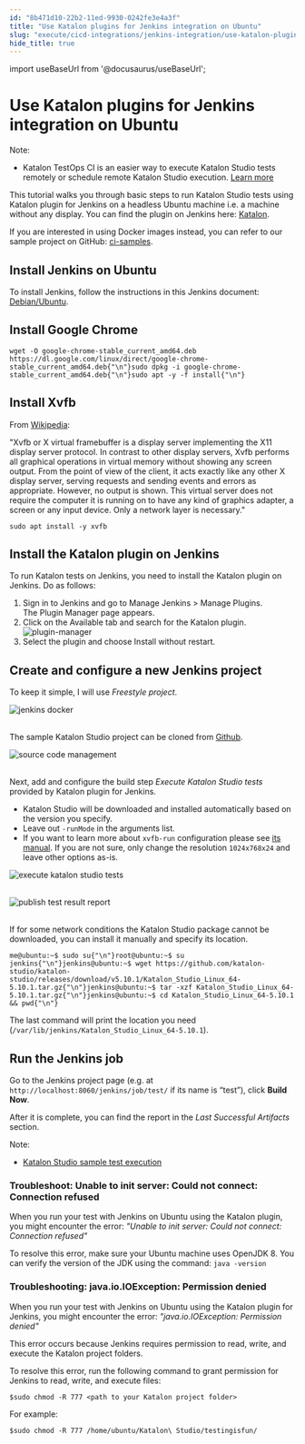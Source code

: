 ```yaml
---
id: "8b471d10-22b2-11ed-9930-0242fe3e4a3f"
title: "Use Katalon plugins for Jenkins integration on Ubuntu"
slug: "execute/cicd-integrations/jenkins-integration/use-katalon-plugins-for-jenkins-integration/use-katalon-plugins-for-jenkins-integration-on-ubuntu"
hide_title: true
---
```

import useBaseUrl from '@docusaurus/useBaseUrl';


# <a id="id" class="anchor_top_offset"/><a id="ariaid-title1" class="anchor_top_offset"/>Use Katalon plugins for Jenkins integration on Ubuntu

<div xmlns="http://www.w3.org/1999/xhtml" className="note note note_note"><span className="note__title">Note:</span> <ul className="ul"><li className="li"><p className="p">Katalon TestOps CI is an easier way to execute Katalon Studio tests remotely or schedule remote Katalon Studio execution. <a className="xref" href="/docs/execute/schedule-test-execution/schedule-test-runs-in-testops">Learn more</a> </p></li></ul></div>
<p xmlns="http://www.w3.org/1999/xhtml" className="p">This tutorial walks you through basic steps to run Katalon Studio tests using Katalon plugin for Jenkins on a headless Ubuntu machine i.e. a machine without any display. You can find the plugin on Jenkins here: <a className="xref j-external-link" href="https://plugins.jenkins.io/katalon" target="_blank">Katalon</a>.</p> 
<p xmlns="http://www.w3.org/1999/xhtml" className="p">If you are interested in using Docker images instead, you can refer to our sample project on GitHub: <a className="xref j-external-link" href="https://github.com/katalon-studio-samples/ci-samples" target="_blank">ci-samples</a>.</p> 

## <a id="id_1" class="anchor_top_offset"/>Install Jenkins on Ubuntu

<p xmlns="http://www.w3.org/1999/xhtml" className="p">To install Jenkins, follow the instructions in this Jenkins document: <a className="xref j-external-link" href="https://jenkins.io/doc/book/installing/#debianubuntu" target="_blank">Debian/Ubuntu</a>.</p> 
    

## <a id="id_2" class="anchor_top_offset"/>Install Google Chrome

    
              
<pre xmlns="http://www.w3.org/1999/xhtml" className="pre codeblock"><code>wget -O google-chrome-stable_current_amd64.deb https://dl.google.com/linux/direct/google-chrome-stable_current_amd64.deb{"\n"}sudo dpkg -i google-chrome-stable_current_amd64.deb{"\n"}sudo apt -y -f install{"\n"}</code></pre> 
          
  
    

## <a id="id_3" class="anchor_top_offset"/>Install Xvfb

    
      
<p xmlns="http://www.w3.org/1999/xhtml" className="p">From <a className="xref j-external-link" href="https://en.wikipedia.org/wiki/Xvfb" target="_blank">Wikipedia</a>:</p> 
      
<p xmlns="http://www.w3.org/1999/xhtml" className="p">"Xvfb or X virtual framebuffer is a display server implementing   the X11 display server protocol. In contrast to other display   servers, Xvfb performs all graphical operations in virtual memory   without showing any screen output. From the point of view of the   client, it acts exactly like any other X display server, serving   requests and sending events and errors as appropriate. However, no   output is shown. This virtual server does not require the computer   it is running on to have any kind of graphics adapter, a screen or   any input device. Only a network layer is necessary."</p> 
      
<p xmlns="http://www.w3.org/1999/xhtml" className="p">   <code className="ph codeph">sudo apt install -y xvfb</code> </p> 
    
  

## <a id="task-3099" class="anchor_top_offset"/>Install the Katalon plugin on Jenkins

<section xmlns="http://www.w3.org/1999/xhtml" className="section context">To run Katalon tests on Jenkins, you need to install the Katalon plugin on Jenkins. Do as follows:</section> 
<ol xmlns="http://www.w3.org/1999/xhtml" className="ol steps"><li className="li step stepexpand"><span className="ph cmd">Sign in to Jenkins and go to <span className="ph uicontrol">Manage Jenkins</span> &gt;   <span className="ph uicontrol">Manage Plugins</span>. </span><div className="itemgroup stepresult">The <span className="ph uicontrol">Plugin Manager</span> page appears.</div></li><li className="li step stepexpand"><span className="ph cmd">Click on the <span className="ph uicontrol">Available</span> tab and search for the Katalon plugin.</span><div className="itemgroup info"><img className="image" width={850} src={useBaseUrl("/c1d37300-6af7-11ed-a602-0242cfbc79b5.png")} alt="plugin-manager" /></div></li><li className="li step stepexpand"><span className="ph cmd">Select the plugin and choose  <span className="ph uicontrol">Install without restart</span>.</span></li></ol> 

## <a id="id_5" class="anchor_top_offset"/>Create and configure a new Jenkins project

<p xmlns="http://www.w3.org/1999/xhtml" className="p">To keep it simple, I will use <em className="ph i">Freestyle project</em>.</p> 
<p xmlns="http://www.w3.org/1999/xhtml" className="p"> <img className="image" src={useBaseUrl("https://raw.githubusercontent.com/katalon-studio/docs-images/master/katalon-studio/docs/jenkins-docker/new-item.png")} alt="jenkins docker" /><br /><br /> </p> 
<p xmlns="http://www.w3.org/1999/xhtml" className="p">The sample Katalon Studio project can be cloned from <a className="xref j-external-link" href="https://github.com/katalon-studio-samples/ci-samples" target="_blank">Github</a>.</p> 
<p xmlns="http://www.w3.org/1999/xhtml" className="p"> <img className="image" src={useBaseUrl("https://github.com/katalon-studio/docs-images/raw/master/katalon-studio/docs/jenkins-plugin-ubuntu/Picture3.png")} alt="source code management" /><br /><br /> </p> 
<p xmlns="http://www.w3.org/1999/xhtml" className="p">Next, add and configure the build step <em className="ph i">Execute Katalon Studio tests</em> provided by Katalon plugin for Jenkins.</p> 
<ul xmlns="http://www.w3.org/1999/xhtml" className="ul"><li className="li">Katalon Studio will be downloaded and installed automatically based on the version you specify.</li><li className="li">Leave out <code className="ph codeph">-runMode</code> in the arguments list.</li><li className="li">If you want to learn more about <code className="ph codeph">xvfb-run</code> configuration please see <a className="xref j-external-link" href="http://manpages.ubuntu.com/manpages/xenial/man1/xvfb-run.1.html" target="_blank">its manual</a>. If you are not sure, only change the resolution <code className="ph codeph">1024x768x24</code> and leave other options as-is.</li></ul> 
<p xmlns="http://www.w3.org/1999/xhtml" className="p"> <img className="image" src={useBaseUrl("https://github.com/katalon-studio/docs-images/raw/master/katalon-studio/docs/jenkins-plugin-ubuntu/Picture4.png")} alt="execute katalon studio tests" /><br /><br /> </p> 
<p xmlns="http://www.w3.org/1999/xhtml" className="p"> <img className="image" src={useBaseUrl("https://github.com/katalon-studio/docs-images/raw/master/katalon-studio/docs/jenkins-plugin-ubuntu/Picture5.png")} alt="publish test result report" /><br /><br /> </p> 
<p xmlns="http://www.w3.org/1999/xhtml" className="p">If for some network conditions the Katalon Studio package cannot be downloaded, you can install it manually and specify its location.</p> 
<pre xmlns="http://www.w3.org/1999/xhtml" className="pre codeblock"><code>me@ubuntu:~$ sudo su{"\n"}root@ubuntu:~$ su jenkins{"\n"}jenkins@ubuntu:~$ wget https://github.com/katalon-studio/katalon-studio/releases/download/v5.10.1/Katalon_Studio_Linux_64-5.10.1.tar.gz{"\n"}jenkins@ubuntu:~$ tar -xzf Katalon_Studio_Linux_64-5.10.1.tar.gz{"\n"}jenkins@ubuntu:~$ cd Katalon_Studio_Linux_64-5.10.1 &amp;&amp; pwd{"\n"}</code></pre> 
<p xmlns="http://www.w3.org/1999/xhtml" className="p">The last command will print the location you need (<code className="ph codeph">/var/lib/jenkins/Katalon_Studio_Linux_64-5.10.1</code>).</p> 

## <a id="id_6" class="anchor_top_offset"/>Run the Jenkins job

<p xmlns="http://www.w3.org/1999/xhtml" className="p">Go to the Jenkins project page (e.g. at <code className="ph codeph">http://localhost:8060/jenkins/job/test/</code>   if its name is “test”), click <strong className="ph b">Build     Now</strong>.</p> 
<p xmlns="http://www.w3.org/1999/xhtml" className="p">After it is complete, you can find the report in the <em className="ph i">Last     Successful Artifacts</em> section.</p> 
<div xmlns="http://www.w3.org/1999/xhtml" className="note note note_note"><span className="note__title">Note:</span> 
  <ul className="ul"><li className="li"><p className="p"><a className="xref j-external-link" href="https://www.youtube.com/watch?v=AQKjz3txrZ4" target="_blank">Katalon
          Studio sample test execution</a>
      </p></li></ul>
</div>

### <a id="troubleshooting-1428" class="anchor_top_offset"/>Troubleshoot: Unable to init server: Could not connect: Connection refused

<section xmlns="http://www.w3.org/1999/xhtml" className="section condition"><p className="p">When you run your test with Jenkins on Ubuntu using the Katalon plugin, you might encounter the error: <em className="ph i">"Unable to init server: Could not connect: Connection refused"</em></p></section> 
<div xmlns="http://www.w3.org/1999/xhtml" className="bodydiv troubleSolution"><section className="section remedy"><div className="li step p"><span className="ph cmd">To resolve this error, make sure  your Ubuntu machine uses OpenJDK 8. You can verify the version of the JDK  using the command: <code className="ph codeph">java -version</code></span></div></section></div>

### <a id="troubleshooting-9307" class="anchor_top_offset"/>Troubleshooting: java.io.IOException: Permission denied

<section xmlns="http://www.w3.org/1999/xhtml" className="section condition"><p className="p">When you run your test with Jenkins on Ubuntu using the Katalon plugin for Jenkins, you might encounter the error: <em className="ph i">"java.io.IOException: Permission denied"</em></p></section> 
<div xmlns="http://www.w3.org/1999/xhtml" className="bodydiv troubleSolution"><section className="section cause"><p className="p">This error occurs because Jenkins requires  permission to read, write, and execute the Katalon project folders. </p></section><section className="section remedy"><div className="li step p"><span className="ph cmd">To resolve this error, run the following command to grant   permission for Jenkins to read, write, and execute files:</span><div className="itemgroup info"><pre className="pre codeblock"><code>$sudo chmod -R 777 &lt;path to your Katalon project folder&gt;</code></pre><div className="p">For example: <pre className="pre codeblock"><code>$sudo chmod -R 777 /home/ubuntu/Katalon\ Studio/testingisfun/</code></pre></div></div></div></section></div>
